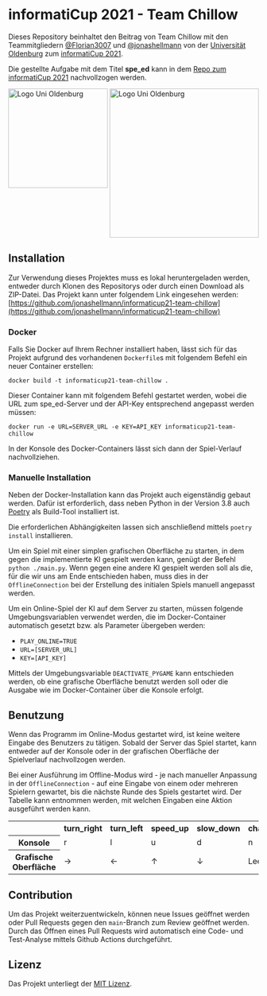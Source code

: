 # informatiCup 2021 - Team Chillow

Dieses Repository beinhaltet den Beitrag von Team Chillow mit den Teammitgliedern
[@Florian3007](https://github.com/Florian3007) und [@jonashellmann](https://github.com/jonashellmann) von der
[Universität Oldenburg](https://uol.de) zum [informatiCup 2021](https://informaticup.github.io/).

Die gestellte Aufgabe mit dem Titel **spe_ed** kann in dem
[Repo zum informatiCup 2021](https://github.com/informatiCup/informatiCup2021) nachvollzogen werden.

<div style="display: flex; flex-wrap: wrap; justify-content: space-between;">
    <img src="https://upload.wikimedia.org/wikipedia/commons/thumb/2/22/Carl_von_Ossietzky_Universit%C3%A4t_Oldenburg_logo.svg/1200px-Carl_von_Ossietzky_Universit%C3%A4t_Oldenburg_logo.svg.png" alt="Logo Uni Oldenburg" width="200" />
    <img src="https://informaticup.github.io/images/informaticup-logo.png" alt="Logo Uni Oldenburg" width="300" />
</div>

## Installation

Zur Verwendung dieses Projektes muss es lokal heruntergeladen werden, entweder durch Klonen des Repositorys oder durch
einen Download als ZIP-Datei.
Das Projekt kann unter folgendem Link eingesehen werden:
[https://github.com/jonashellmann/informaticup21-team-chillow](https://github.com/jonashellmann/informaticup21-team-chillow)

### Docker

Falls Sie Docker auf Ihrem Rechner installiert haben, lässt sich für das Projekt aufgrund des vorhandenen `Dockerfile`s
mit folgendem Befehl ein neuer Container erstellen:

`docker build -t informaticup21-team-chillow .`

Dieser Container kann mit folgendem Befehl gestartet werden, wobei die URL zum spe_ed-Server und der API-Key
entsprechend angepasst werden müssen:

`docker run -e URL=SERVER_URL -e KEY=API_KEY informaticup21-team-chillow`

In der Konsole des Docker-Containers lässt sich dann der Spiel-Verlauf nachvollziehen.

### Manuelle Installation

Neben der Docker-Installation kann das Projekt auch eigenständig gebaut werden.
Dafür ist erforderlich, dass neben Python in der Version 3.8 auch [Poetry](https://python-poetry.org/) als Build-Tool
installiert ist.

Die erforderlichen Abhängigkeiten lassen sich anschließend mittels `poetry install` installieren.

Um ein Spiel mit einer simplen grafischen Oberfläche zu starten, in dem gegen die implementierte KI gespielt werden
kann, genügt der Befehl `python ./main.py`.
Wenn gegen eine andere KI gespielt werden soll als die, für die wir uns am Ende entschieden haben, muss dies in
der `OfflineConnection` bei der Erstellung des initialen Spiels manuell angepasst werden.

Um ein Online-Spiel der KI auf dem Server zu starten, müssen folgende Umgebungsvariablen verwendet werden, die im
Docker-Container automatisch gesetzt bzw. als Parameter übergeben werden:
- `PLAY_ONLINE=TRUE`
- `URL=[SERVER_URL]`
- `KEY=[API_KEY]`

Mittels der Umgebungsvariable `DEACTIVATE_PYGAME` kann entschieden werden, ob eine grafische Oberfläche benutzt werden
soll oder die Ausgabe wie im Docker-Container über die Konsole erfolgt.

## Benutzung

Wenn das Programm im Online-Modus gestartet wird, ist keine weitere Eingabe des Benutzers zu tätigen.
Sobald der Server das Spiel startet, kann entweder auf der Konsole oder in der grafischen Oberfläche der Spielverlauf
nachvollzogen werden.

Bei einer Ausführung im Offline-Modus wird - je nach manueller Anpassung in der `OfflineConnection` - auf eine
Eingabe von einem oder mehreren Spielern gewartet, bis die nächste Runde des Spiels gestartet wird.
Der Tabelle kann entnommen werden, mit welchen Eingaben eine Aktion ausgeführt werden kann.

<table>
    <tr>
        <th></th>
        <th>turn_right</th>
        <th>turn_left</th>
        <th>speed_up</th>
        <th>slow_down</th>
        <th>change_nothing</th>
    </tr>
    <tr>
        <th>Konsole</th>
        <td>r</td>
        <td>l</td>
        <td>u</td>
        <td>d</td>
        <td>n</td>
    </tr>
    <tr>
        <th>Grafische Oberfläche</th>
        <td>→</td>
        <td>←</td>
        <td>↑</td>
        <td>↓</td>
        <td>Leertaste</td>
    </tr>
</table>

## Contribution

Um das Projekt weiterzuentwickeln, können neue Issues geöffnet werden oder Pull Requests gegen den `main`-Branch zum
Review geöffnet werden. Durch das Öffnen eines Pull Requests wird automatisch eine Code- und Test-Analyse mittels
Github Actions durchgeführt.

## Lizenz

Das Projekt unterliegt der [MIT Lizenz](https://github.com/jonashellmann/informaticup21-team-chillow/blob/master/LICENSE).